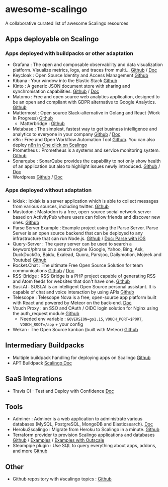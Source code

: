 # awesome-scalingo
A collaborative curated list of awesome Scalingo resources

## Apps deployable on Scalingo

### Apps deployed with buildpacks or other adaptation

- Grafana : The open and composable observability and data visualization platform. Visualize metrics, logs, and traces from multi… [Github](https://github.com/Scalingo/grafana-scalingo) / [Doc](https://doc.scalingo.com/platform/getting-started/getting-started-with-grafana)
- Keycloak : Open Source Identity and Access Management [Github](https://github.com/MTES-MCT/keycloak-buildpack)
- Kibana : Your window into the Elastic Stack [Github](https://github.com/Scalingo/kibana-scalingo)
- Kinto : A generic JSON document store with sharing and synchronisation capabilities. [Github](https://github.com/Kinto/kinto-scalingo) / [Doc](https://docs.kinto-storage.org/en/2.0.0/get-started.html#deploy-an-instance-on-scalingo)
- Matomo : Free and open source web analytics application, designed to be an open and compliant with GDPR alternative to Google Analytics. [Github](https://github.com/1024pix/matomo-buildpack)
- Mattermost : Open source Slack-alternative in Golang and React (Work In Progress) [Github](https://github.com/MTES-MCT/mattermost-buildpack)
   - Matterbridge : [Github](https://github.com/betagouv/matterbridge-paas)
- Metabase : The simplest, fastest way to get business intelligence and analytics to everyone in your company [Github](https://github.com/Scalingo/metabase-scalingo) / [Doc](https://doc.scalingo.com/platform/getting-started/getting-started-with-metabase)
- n8n : Free and Open Workflow Automation Tool [Github](https://github.com/jbuget/n8n-scalingo). You can also deploy [n8n in One click on Scalingo](https://github.com/Scalingo/n8n-scalingo)
- Prometheus : Prometheus is a systems and service monitoring system. [Github](https://github.com/Scalingo/prometheus-buildpack)
- Sonarqube : SonarQube provides the capability to not only show health of an application but also to highlight issues newly introduced. [Github](https://github.com/Scalingo/scalingo-sonarqube) / [Doc](https://doc.scalingo.com/platform/getting-started/getting-started-with-sonarqube)
- Wordpress [Github](https://github.com/Scalingo/scalingo-wordpress) / [Doc](https://doc.scalingo.com/platform/getting-started/getting-started-with-wordpress)

### Apps deployed without adaptation

- loklak : loklak is a server application which is able to collect messages from various sources, including twitter. [Github](https://github.com/loklak/loklak_server)
- Mastodon : Mastodon is a free, open-source social network server based on ActivityPub where users can follow friends and discover new ones. [Github](https://github.com/tootsuite/mastodon)
- Parse Server Example : Example project using the Parse Server. Parse Server is an open source backend that can be deployed to any infrastructure that can run Node.js.  [Github](https://github.com/ParsePlatform/parse-server-example) / [Doc: Parse  with iOS](https://doc.scalingo.com/platform/app/integrate-parse-ios)
- Query-Server : The query server can be used to search a keyword/phrase on a search engine (Google, Yahoo, Bing, Ask, DuckDuckGo, Baidu, Exalead, Quora, Parsijoo, Dailymotion, Mojeek and Youtube) [Github](https://github.com/fossasia/query-server)
- Rocket.Chat : The ultimate Free Open Source Solution for team communications [Github](https://github.com/RocketChat/Rocket.Chat) / [Doc](https://docs.rocket.chat/installation/paas-deployments/scalingo)
- RSS-Bridge : RSS-Bridge is a PHP project capable of generating RSS and Atom feeds for websites that don't have one. [Github](https://github.com/RSS-Bridge/rss-bridge)
- Susi.AI : SUSI.AI is an intelligent Open Source personal assistant. It is capable of chat and voice interaction by using APIs  [Github](https://github.com/fossasia/susi_server)
- Telescope : Telescope Nova is a free, open-source app platform built with React and powered by Meteor on the back-end. [Doc](https://telescope.readme.io/docs/deploying)
- Vouch Proxy : an SSO and OAuth / OIDC login solution for Nginx using the auth_request module [Github](https://github.com/vouch/vouch-proxy)
   - Needed env variable : `GOVERSION=go1.15`, `VOUCH_PORT=$PORT`, `VOUCH_ROOT=/app` + your config
- Wekan : The Open Source kanban (built with Meteor) [Github](https://github.com/wekan/wekan)

## Intermediary Buildpacks

- Multiple buildpack handling for deploying apps on Scalingo [Github](https://github.com/Scalingo/multi-buildpack)
- APT Buildpack [Scalingo Doc](https://doc.scalingo.com/platform/deployment/buildpacks/apt)

## SaaS Integrations 
- Travis CI - Test and Deploy with Confidence [Doc](https://docs.travis-ci.com/user/deployment-v2/providers/scalingo/)

## Tools 

- Adminer : Adminer is a web application to administrate various databases (MySQL, PostgreSQL, MongoDB and Elasticsearch). [Doc](https://doc.scalingo.com/platform/databases/adminer)
- Heroku2scalingo : Migrate from Heroku to Scalingo in a minute. [Github](https://github.com/Scalingo/heroku2scalingo)
- Terraform provider to provision Scalingo applications and databases [Github](https://github.com/Scalingo/terraform-provider-scalingo) / [Examples](https://github.com/Scalingo/terraform-provider-scalingo-examples) / [Examples with Outscale](https://github.com/Scalingo/customer-terraform-docker-dev-prod-parity)
- Steampipe plugin : Use SQL to query everything about apps, addons, and more [Github](https://github.com/francois2metz/steampipe-plugin-scalingo)

## Other
- Github repository with #scalingo topics : [Github](https://github.com/topics/scalingo)

